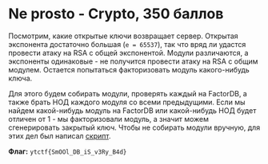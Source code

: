 # Ne prosto - Crypto, 350 баллов
Посмотрим, какие открытые ключи возвращает сервер. Открытая экспонента достаточно большая (`e = 65537`), так что вряд ли удастся провести атаку на RSA с общей экспонентой. Модули различаются, а экспоненты одинаковые - не получится провести атаку на RSA с общим модулем. Остается попытаться факторизовать модуль какого-нибудь ключа.

Для этого будем собирать модули, проверять каждый на FactorDB, а также брать НОД каждого модуля со всеми предыдущими. Если мы найдем какой-нибудь модуль на FactorDB или какой-нибудь НОД будет отличен от 1 - мы факторизовали модуль, а значит можем сгенерировать закрытый ключ. Чтобы не собирать модули вручную, для этих дел был написал [скрипт](rsa-task.py). 

**Флаг:** `ytctf{SmOOl_DB_iS_v3Ry_B4d}`
